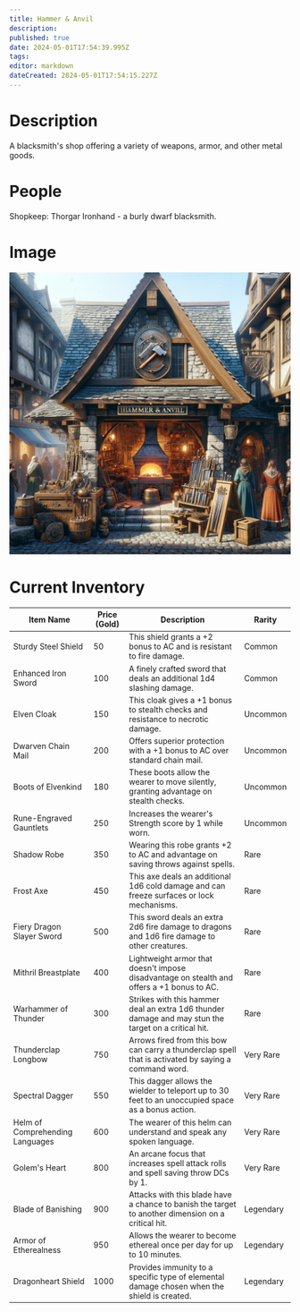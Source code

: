 ```yaml
---
title: Hammer & Anvil
description: 
published: true
date: 2024-05-01T17:54:39.995Z
tags: 
editor: markdown
dateCreated: 2024-05-01T17:54:15.227Z
---
```


# Description
A blacksmith's shop offering a variety of weapons, armor, and other metal goods.

# People
Shopkeep: Thorgar Ironhand - a burly dwarf blacksmith.
# Image
![hammer&anvil.webp](/places/hammer&anvil.webp)

# Current Inventory

| Item Name                         | Price (Gold) | Description                                                                                          | Rarity      |
|-----------------------------------|--------------|------------------------------------------------------------------------------------------------------|-------------|
| Sturdy Steel Shield               | 50           | This shield grants a +2 bonus to AC and is resistant to fire damage.                                | Common      |
| Enhanced Iron Sword               | 100          | A finely crafted sword that deals an additional 1d4 slashing damage.                                | Common      |
| Elven Cloak                       | 150          | This cloak gives a +1 bonus to stealth checks and resistance to necrotic damage.                    | Uncommon    |
| Dwarven Chain Mail                | 200          | Offers superior protection with a +1 bonus to AC over standard chain mail.                          | Uncommon    |
| Boots of Elvenkind                | 180          | These boots allow the wearer to move silently, granting advantage on stealth checks.                 | Uncommon    |
| Rune-Engraved Gauntlets           | 250          | Increases the wearer's Strength score by 1 while worn.                                               | Uncommon    |
| Shadow Robe                       | 350          | Wearing this robe grants +2 to AC and advantage on saving throws against spells.                     | Rare        |
| Frost Axe                         | 450          | This axe deals an additional 1d6 cold damage and can freeze surfaces or lock mechanisms.            | Rare        |
| Fiery Dragon Slayer Sword         | 500          | This sword deals an extra 2d6 fire damage to dragons and 1d6 fire damage to other creatures.        | Rare        |
| Mithril Breastplate               | 400          | Lightweight armor that doesn't impose disadvantage on stealth and offers a +1 bonus to AC.           | Rare        |
| Warhammer of Thunder              | 300          | Strikes with this hammer deal an extra 1d6 thunder damage and may stun the target on a critical hit. | Rare        |
| Thunderclap Longbow               | 750          | Arrows fired from this bow can carry a thunderclap spell that is activated by saying a command word. | Very Rare   |
| Spectral Dagger                   | 550          | This dagger allows the wielder to teleport up to 30 feet to an unoccupied space as a bonus action.   | Very Rare   |
| Helm of Comprehending Languages   | 600          | The wearer of this helm can understand and speak any spoken language.                                | Very Rare   |
| Golem's Heart                     | 800          | An arcane focus that increases spell attack rolls and spell saving throw DCs by 1.                   | Very Rare   |
| Blade of Banishing                | 900          | Attacks with this blade have a chance to banish the target to another dimension on a critical hit.   | Legendary   |
| Armor of Etherealness             | 950          | Allows the wearer to become ethereal once per day for up to 10 minutes.                              | Legendary   |
| Dragonheart Shield                | 1000         | Provides immunity to a specific type of elemental damage chosen when the shield is created.          | Legendary   |


